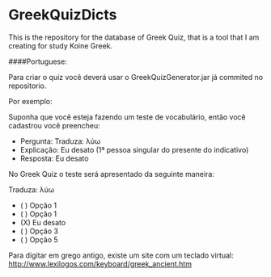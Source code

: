 # GreekQuizDicts

This is the repository for the database of Greek Quiz, that is a tool that I am creating for study Koine Greek.

####Portuguese:

Para criar o quiz você deverá usar o GreekQuizGenerator.jar já commited no repositorio.

Por exemplo:

Suponha que você esteja fazendo um teste de vocabulário, então você cadastrou você preencheu:
- Pergunta: Traduza: λύω
- Explicação: Eu desato (1ª pessoa singular do presente do indicativo)
- Resposta: Eu desato

No Greek Quiz o teste será apresentado da seguinte maneira:

Traduza: λύω

- ( ) Opção 1
- ( ) Opção 1
- (X) Eu desato
- ( ) Opção 3
- ( ) Opção 5

Para digitar em grego antigo, existe um site com um teclado virtual: http://www.lexilogos.com/keyboard/greek_ancient.htm
